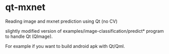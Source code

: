# qt-mxnet
Reading image and mxnet prediction using Qt (no CV)



slightly modified version of examples/image-classification/predict* program to handle Qt (QImage). 


For example if you want to build android apk with Qt/Qml. 
